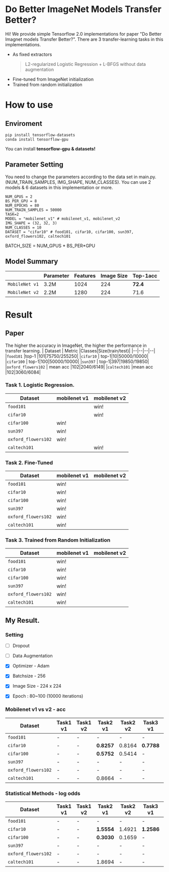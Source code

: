 # Do Better ImageNet Models Transfer Better?

Hi! We provide simple Tensorflow 2.0 implementations for paper "Do Better Imagnet models Transfer Better?".
There are 3 transfer-learning tasks in this implementations.
- As fixed extractors
	> L2-regularized Logistic Regression + L-BFGS without data augmentation
- Fine-tuned from ImageNet initialization
- Trained from random initialization

# How to use
## Enviroment

    pip install tensorflow-datasets
    conda install tensorflow-gpu

You can install  **tensorflow-gpu & datasets!**

## Parameter Setting
  
You need to change the parameters according to the data set in main.py. (NUM_TRAIN_SAMPLES, IMG_SHAPE, NUM_CLASSES). You can use 2 models & 6 datasets in this implementation or more.

    NUM_GPUS = 2
    BS_PER_GPU = 8
    NUM_EPOCHS = 80
    NUM_TRAIN_SAMPLES = 50000
    TASK=2
    MODEL = "mobilenet_v1" # mobilenet_v1, mobilenet_v2
    IMG_SHAPE = (32, 32, 3)
    NUM_CLASSES = 10
    DATASET = "cifar10" # food101, cifar10, cifar100, sun397, oxford_flowers102, caltech101

BATCH_SIZE = NUM_GPUS * BS_PER*GPU

## Model Summary
|  |  Parameter| Features|Image Size|Top-1acc|
|--|--|--|--|--|
| `MobileNet v1` |3.2M|1024|224|**72.4**|
|`MobileNet v2`|2.2M|1280|224|71.6|

# Result
## Paper
The higher the accuracy in ImageNet, the higher the performance in transfer learning.
| Dataset | Metric |Classes|Size(train/test)|
|--|--|--|--|
|`food101`  |top-1  |101|75750/255250|
|`cifar10`  |  top-1|10|50000/10000|
|`cifar100`  |  top-1|100|50000/10000|
|`sun397`  |  top-1|397|19850/19850|
|`oxford_flowers102`  | mean acc |102|2040/6149|
|`caltech101`  |mean acc |102|3060/6084|

### Task 1. Logistic Regression.
| Dataset | mobilenet v1 |mobilenet v2|
|--|--|--|
|`food101`  |  |win!|
|`cifar10`  |  |win!|
|`cifar100`  |  win!||
|`sun397`  | win!||
|`oxford_flowers102`  | win!||
|`caltech101`  | |win!|
### Task 2. Fine-Tuned
| Dataset | mobilenet v1 |mobilenet v2|
|--|--|--|
|`food101`  |win!  ||
|`cifar10`  | win! ||
|`cifar100`  | win! ||
|`sun397`  | win!||
|`oxford_flowers102`  | win!||
|`caltech101`  |win! ||
### Task 3. Trained from Random Initialization
| Dataset | mobilenet v1 |mobilenet v2|
|--|--|--|
|`food101`  |win!  ||
|`cifar10`  |  win!||
|`cifar100`  | win! ||
|`sun397`  |win! ||
|`oxford_flowers102`  |win! ||
|`caltech101`  |win! ||

## My Result.

### Setting
- [ ] Dropout
- [ ] Data Augmentation
- [x] Optimizer - Adam 
- [x] Batchsize - 256 
- [x] Image Size - 224 x 224
- [x] Epoch : 80~100 (10000 iterations)  


### Mobilenet v1 vs v2 - acc
| Dataset | Task1 v1 |Task1 v2|Task2 v1 |Task2 v2|Task3 v1 |Task3 v2|
|--|--|--|--|--|--|--|
|`food101`  | - |-| - |-  |- |- |
|`cifar10`  | - |-| **0.8257** |0.8164  |**0.7788**|0.7635 |
|`cifar100`  | - |-| **0.5752** |0.5414  |- |- |
|`sun397`  | - |-| - |-  |- |- |
|`oxford_flowers102`  | - |-| - |-  |- |- |
|`caltech101`  | - |-| 0.8664 |-  |- |- |

### Statistical Methods - log odds
| Dataset | Task1 v1 |Task1 v2|Task2 v1 |Task2 v2|Task3 v1 |Task3 v2|
|--|--|--|--|--|--|--|
|`food101`  | - |-| - |-  |- |- |
|`cifar10`  | - |-| **1.5554** |1.4921  |**1.2586** |1.1719|
|`cifar100`  | - |-| **0.3030** |0.1659  |- |- |
|`sun397`  | - |-| - |-  |- |- |
|`oxford_flowers102`  | - |-| - |-  |- |- |
|`caltech101`  | - |-| 1.8694 |-  |- |- |

